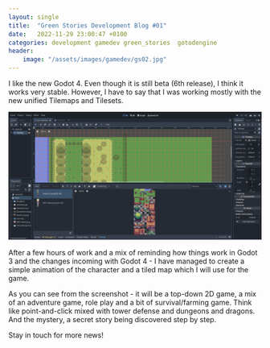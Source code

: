 ```yaml
---
layout: single
title:  "Green Stories Development Blog #01"
date:   2022-11-29 23:00:47 +0100
categories: development gamedev green_stories  gotodengine
header:
    image: "/assets/images/gamedev/gs02.jpg"
---
```

I like the new Godot 4. Even though it is still beta (6th release), I think it works very stable. However, I have to say that I was working mostly with the new unified Tilemaps and Tilesets.

![Progress](/assets/images/gamedev/gs03.jpg)

After a few hours of work and a mix of reminding how things work in Godot 3 and the changes incoming with Godot 4 - I have managed to create a simple animation of the character and a tiled map which I will use for the game.

As you can see from the screenshot - it will be a top-down 2D game, a mix of an adventure game, role play and a bit of survival/farming game. Think like point-and-click mixed with tower defense and dungeons and dragons. And the mystery, a secret story being discovered step by step. 

Stay in touch for more news!